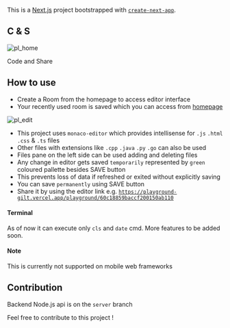 This is a [Next.js](https://nextjs.org/) project bootstrapped with [`create-next-app`](https://github.com/vercel/next.js/tree/canary/packages/create-next-app).

## C & S

![pl_home](https://user-images.githubusercontent.com/54366450/121462506-51ef1100-c9ce-11eb-9091-6bbc006880cb.jpg)

Code and Share

## How to use 

- Create a Room from the homepage to access editor interface
- Your recently used room is saved which you can access from [homepage](https://playground-gilt.vercel.app/)

![pl_edit](https://user-images.githubusercontent.com/54366450/121466487-24f22c80-c9d5-11eb-8d05-26b3827baf8f.jpg)

- This project uses `monaco-editor` which provides intellisense for `.js` `.html` `.css` & `.ts` files
- Other files with extensions like `.cpp` `.java` `.py` `.go` can also be used 
- Files pane on the left side can be used adding and deleting files 
- Any change in editor gets saved `temporarily` represented by `green` coloured pallette besides SAVE button
- This prevents loss of data if refreshed or exited without explicitly saving
- You can save `permanently` using SAVE button
- Share it by using the editor link e.g. [`https://playground-gilt.vercel.app/playground/60c18859baccf200150ab110`](https://playground-gilt.vercel.app/playground/60c18859baccf200150ab110) 

#### Terminal

As of now it can execute only `cls` and `date` cmd. More features to be added soon.

#### Note

This is currently not supported on mobile web frameworks

## Contribution

Backend Node.js api is on the `server` branch

Feel free to contribute to this project !
